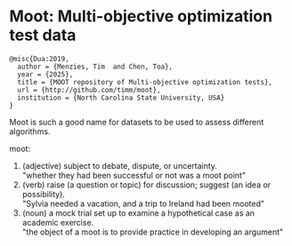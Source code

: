 # Moot: Multi-objective optimization test data

```
@misc{Dua:2019,
  author = {Menzies, Tim  and Chen, Toa},
  year = {2025},
  title = {MOOT repository of Multi-objective optimization tests},
  url = {http://github.com/timm/moot},
  institution = {North Carolina State University, USA} 
}

```
Moot is such a good name for datasets to be used to assess different algorithms.

moot: 
1. (adjective) subject to debate, dispute, or uncertainty.  
    "whether they had been successful or not was a moot point"
2. (verb) raise (a question or topic) for discussion; suggest (an idea or possibility).    
   "Sylvia needed a vacation, and a trip to Ireland had been mooted"
3. (noun) a mock trial set up to examine a hypothetical case as an academic exercise.    
   "the object of a moot is to provide practice in developing an argument"
